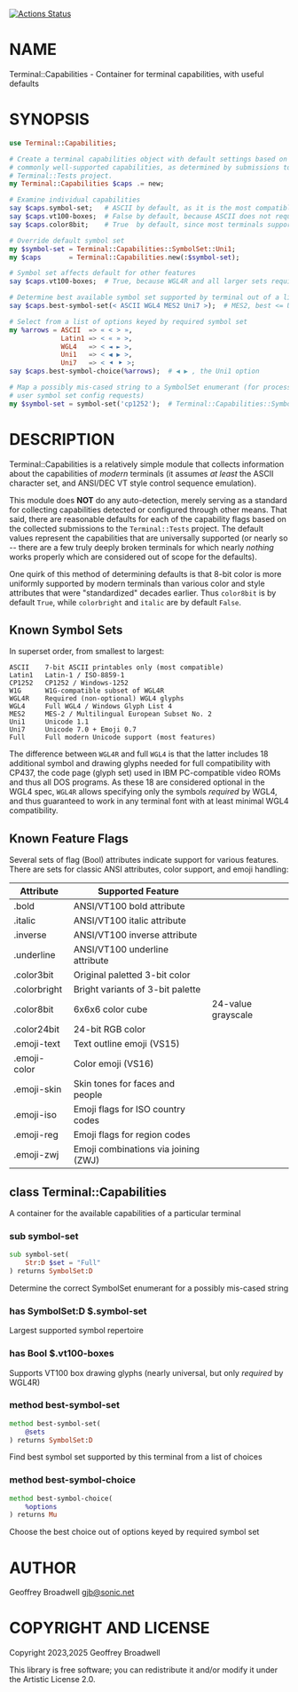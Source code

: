 [![Actions Status](https://github.com/japhb/Terminal-Capabilities/actions/workflows/test.yml/badge.svg)](https://github.com/japhb/Terminal-Capabilities/actions)

NAME
====

Terminal::Capabilities - Container for terminal capabilities, with useful defaults

SYNOPSIS
========

```raku
use Terminal::Capabilities;

# Create a terminal capabilities object with default settings based on the most
# commonly well-supported capabilities, as determined by submissions to the
# Terminal::Tests project.
my Terminal::Capabilities $caps .= new;

# Examine individual capabilities
say $caps.symbol-set;   # ASCII by default, as it is the most compatible
say $caps.vt100-boxes;  # False by default, because ASCII does not require it
say $caps.color8bit;    # True  by default, since most terminals support it

# Override default symbol set
my $symbol-set = Terminal::Capabilities::SymbolSet::Uni1;
my $caps       = Terminal::Capabilities.new(:$symbol-set);

# Symbol set affects default for other features
say $caps.vt100-boxes;  # True, because WGL4R and all larger sets require it

# Determine best available symbol set supported by terminal out of a list
say $caps.best-symbol-set(< ASCII WGL4 MES2 Uni7 >);  # MES2, best <= Uni1

# Select from a list of options keyed by required symbol set
my %arrows = ASCII  => « < > »,
             Latin1 => < « » >,
             WGL4   => < ◄ ► >,
             Uni1   => < ◀ ▶ >,
             Uni7   => < ⯇ ⯈ >;
say $caps.best-symbol-choice(%arrows);  # ◀ ▶ , the Uni1 option

# Map a possibly mis-cased string to a SymbolSet enumerant (for processing
# user symbol set config requests)
my $symbol-set = symbol-set('cp1252');  # Terminal::Capabilities::SymbolSet::CP1252
```

DESCRIPTION
===========

Terminal::Capabilities is a relatively simple module that collects information about the capabilities of *modern* terminals (it assumes *at least* the ASCII character set, and ANSI/DEC VT style control sequence emulation).

This module does **NOT** do any auto-detection, merely serving as a standard for collecting capabilities detected or configured through other means. That said, there are reasonable defaults for each of the capability flags based on the collected submissions to the `Terminal::Tests` project. The default values represent the capabilities that are universally supported (or nearly so -- there are a few truly deeply broken terminals for which nearly *nothing* works properly which are considered out of scope for the defaults).

One quirk of this method of determining defaults is that 8-bit color is more uniformly supported by modern terminals than various color and style attributes that were "standardized" decades earlier. Thus `color8bit` is by default `True`, while `colorbright` and `italic` are by default `False`.

Known Symbol Sets
-----------------

In superset order, from smallest to largest:

    ASCII    7-bit ASCII printables only (most compatible)
    Latin1   Latin-1 / ISO-8859-1
    CP1252   CP1252 / Windows-1252
    W1G      W1G-compatible subset of WGL4R
    WGL4R    Required (non-optional) WGL4 glyphs
    WGL4     Full WGL4 / Windows Glyph List 4
    MES2     MES-2 / Multilingual European Subset No. 2
    Uni1     Unicode 1.1
    Uni7     Unicode 7.0 + Emoji 0.7
    Full     Full modern Unicode support (most features)

The difference between `WGL4R` and full `WGL4` is that the latter includes 18 additional symbol and drawing glyphs needed for full compatibility with CP437, the code page (glyph set) used in IBM PC-compatible video ROMs and thus all DOS programs. As these 18 are considered optional in the WGL4 spec, `WGL4R` allows specifying only the symbols *required* by WGL4, and thus guaranteed to work in any terminal font with at least minimal WGL4 compatibility.

Known Feature Flags
-------------------

Several sets of flag (Bool) attributes indicate support for various features. There are sets for classic ANSI attributes, color support, and emoji handling:

<table class="pod-table">
<thead><tr>
<th>Attribute</th> <th>Supported Feature</th> <th></th>
</tr></thead>
<tbody>
<tr> <td>.bold</td> <td>ANSI/VT100 bold attribute</td> <td></td> </tr> <tr> <td>.italic</td> <td>ANSI/VT100 italic attribute</td> <td></td> </tr> <tr> <td>.inverse</td> <td>ANSI/VT100 inverse attribute</td> <td></td> </tr> <tr> <td>.underline</td> <td>ANSI/VT100 underline attribute</td> <td></td> </tr> <tr> <td>.color3bit</td> <td>Original paletted 3-bit color</td> <td></td> </tr> <tr> <td>.colorbright</td> <td>Bright variants of 3-bit palette</td> <td></td> </tr> <tr> <td>.color8bit</td> <td>6x6x6 color cube</td> <td>24-value grayscale</td> </tr> <tr> <td>.color24bit</td> <td>24-bit RGB color</td> <td></td> </tr> <tr> <td>.emoji-text</td> <td>Text outline emoji (VS15)</td> <td></td> </tr> <tr> <td>.emoji-color</td> <td>Color emoji (VS16)</td> <td></td> </tr> <tr> <td>.emoji-skin</td> <td>Skin tones for faces and people</td> <td></td> </tr> <tr> <td>.emoji-iso</td> <td>Emoji flags for ISO country codes</td> <td></td> </tr> <tr> <td>.emoji-reg</td> <td>Emoji flags for region codes</td> <td></td> </tr> <tr> <td>.emoji-zwj</td> <td>Emoji combinations via joining (ZWJ)</td> <td></td> </tr>
</tbody>
</table>

class Terminal::Capabilities
----------------------------

A container for the available capabilities of a particular terminal

### sub symbol-set

```raku
sub symbol-set(
    Str:D $set = "Full"
) returns SymbolSet:D
```

Determine the correct SymbolSet enumerant for a possibly mis-cased string

### has SymbolSet:D $.symbol-set

Largest supported symbol repertoire

### has Bool $.vt100-boxes

Supports VT100 box drawing glyphs (nearly universal, but only *required* by WGL4R)

### method best-symbol-set

```raku
method best-symbol-set(
    @sets
) returns SymbolSet:D
```

Find best symbol set supported by this terminal from a list of choices

### method best-symbol-choice

```raku
method best-symbol-choice(
    %options
) returns Mu
```

Choose the best choice out of options keyed by required symbol set

AUTHOR
======

Geoffrey Broadwell <gjb@sonic.net>

COPYRIGHT AND LICENSE
=====================

Copyright 2023,2025 Geoffrey Broadwell

This library is free software; you can redistribute it and/or modify it under the Artistic License 2.0.


